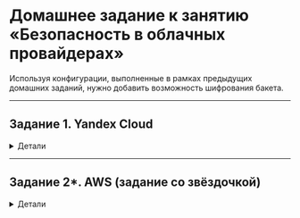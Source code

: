# Домашнее задание к занятию «Безопасность в облачных провайдерах»  

Используя конфигурации, выполненные в рамках предыдущих домашних заданий, нужно добавить возможность шифрования бакета.

---

## Задание 1. Yandex Cloud   
<details>
  <summary>Детали</summary>

  1. С помощью ключа в KMS необходимо зашифровать содержимое бакета:

  - создать ключ в KMS;
  - с помощью ключа зашифровать содержимое бакета, созданного ранее.

  > Решил не особо париться и использовать предыдущий урок, там как раз есть бакет и пользователи нужные. \
  > Весь список файлов: [terraform](src) \
  > ![alt text](images/image100.png) \
  > Создаю роль для службы KMS, которая даст возможность зашифровывать и расшифровывать данные: 
  > - ![alt text](images/image99.png) \
  > Создаю симметричный ключ шифрования с алгоритмом шифрования AES_128 и временем жизни 24 часа: \
  > - ![alt text](images/image97.png) \
  > Применяю ключ шифрования к созданному ранее бакету: 
  > - ![alt text](images/image98.png) \
  > Запускаем терраформ и проверяем результаты: 
  > - ![alt text](images/image93.png) 
  > - ![alt text](images/image94.png) \
  > Ключ шифрования создан. Получаем ссылку на бакет и пытаемся открыть его: 
  > - ![alt text](images/image95.png) \
  > Доступа к файлу в бакете нет, т.к. он зашифрован.

  2. (Выполняется не в Terraform)* Создать статический сайт в Object Storage c собственным публичным адресом и сделать доступным по HTTPS:

  - создать сертификат;
  - создать статическую страницу в Object Storage и применить сертификат HTTPS;
  - в качестве результата предоставить скриншот на страницу с сертификатом в заголовке (замочек).

  > Своего домена нет, поэтому решил не делать

  Полезные документы:

  - [Настройка HTTPS статичного сайта](https://cloud.yandex.ru/docs/storage/operations/hosting/certificate).
  - [Object Storage bucket](https://registry.terraform.io/providers/yandex-cloud/yandex/latest/docs/resources/storage_bucket).
  - [KMS key](https://registry.terraform.io/providers/yandex-cloud/yandex/latest/docs/resources/kms_symmetric_key).
</details>

--- 
## Задание 2*. AWS (задание со звёздочкой)

<details>
  <summary>Детали</summary>

  Это необязательное задание. Его выполнение не влияет на получение зачёта по домашней работе.

  **Что нужно сделать**

  1. С помощью роли IAM записать файлы ЕС2 в S3-бакет:
  - создать роль в IAM для возможности записи в S3 бакет;
  - применить роль к ЕС2-инстансу;
  - с помощью bootstrap-скрипта записать в бакет файл веб-страницы.
  2. Организация шифрования содержимого S3-бакета:

  - используя конфигурации, выполненные в домашнем задании из предыдущего занятия, добавить к созданному ранее бакету S3 возможность шифрования Server-Side, используя общий ключ;
  - включить шифрование SSE-S3 бакету S3 для шифрования всех вновь добавляемых объектов в этот бакет.

  3. *Создание сертификата SSL и применение его к ALB:

  - создать сертификат с подтверждением по email;
  - сделать запись в Route53 на собственный поддомен, указав адрес LB;
  - применить к HTTPS-запросам на LB созданный ранее сертификат.

  Resource Terraform:

  - [IAM Role](https://registry.terraform.io/providers/hashicorp/aws/latest/docs/resources/iam_role).
  - [AWS KMS](https://registry.terraform.io/providers/hashicorp/aws/latest/docs/resources/kms_key).
  - [S3 encrypt with KMS key](https://registry.terraform.io/providers/hashicorp/aws/latest/docs/resources/s3_bucket_object#encrypting-with-kms-key).

  Пример bootstrap-скрипта:

  ```
  #!/bin/bash
  yum install httpd -y
  service httpd start
  chkconfig httpd on
  cd /var/www/html
  echo "<html><h1>My cool web-server</h1></html>" > index.html
  aws s3 mb s3://mysuperbacketname2021
  aws s3 cp index.html s3://mysuperbacketname2021
  ```
</details>